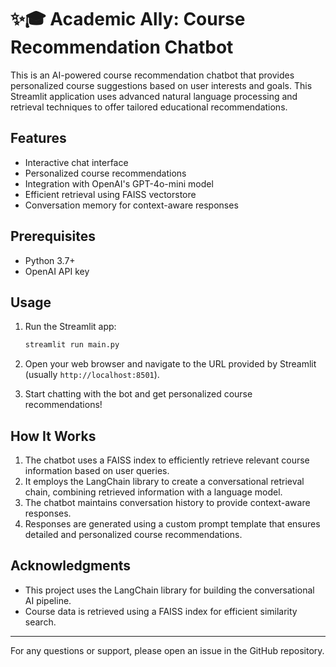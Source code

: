 # ✨🎓 Academic Ally: Course Recommendation Chatbot

This is an AI-powered course recommendation chatbot that provides personalized course suggestions based on user interests and goals. This Streamlit application uses advanced natural language processing and retrieval techniques to offer tailored educational recommendations.

## Features

- Interactive chat interface
- Personalized course recommendations
- Integration with OpenAI's GPT-4o-mini model
- Efficient retrieval using FAISS vectorstore
- Conversation memory for context-aware responses

## Prerequisites

- Python 3.7+
- OpenAI API key

## Usage

1. Run the Streamlit app:
   ```bash
   streamlit run main.py
   ```

2. Open your web browser and navigate to the URL provided by Streamlit (usually `http://localhost:8501`).

3. Start chatting with the bot and get personalized course recommendations!

## How It Works

1. The chatbot uses a FAISS index to efficiently retrieve relevant course information based on user queries.
2. It employs the LangChain library to create a conversational retrieval chain, combining retrieved information with a language model.
3. The chatbot maintains conversation history to provide context-aware responses.
4. Responses are generated using a custom prompt template that ensures detailed and personalized course recommendations.


## Acknowledgments

- This project uses the LangChain library for building the conversational AI pipeline.
- Course data is retrieved using a FAISS index for efficient similarity search.
---

For any questions or support, please open an issue in the GitHub repository.
